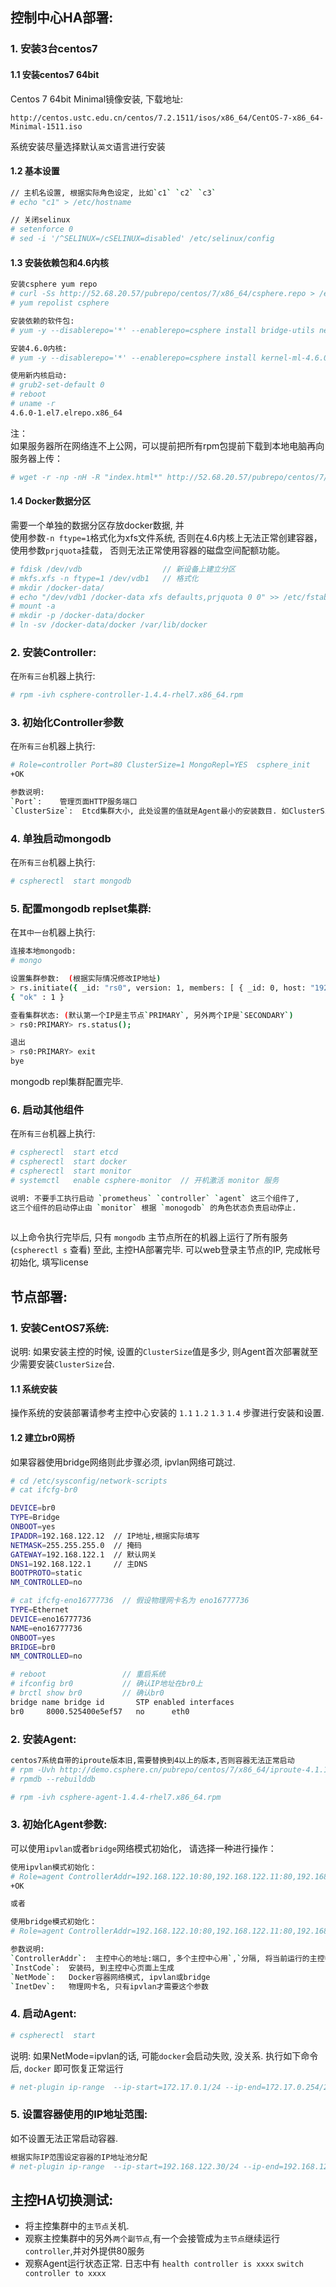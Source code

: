 
## 控制中心HA部署:

### 1. 安装3台centos7

#### 1.1 安装centos7 64bit
Centos 7 64bit Minimal镜像安装, 下载地址:
```liquid
http://centos.ustc.edu.cn/centos/7.2.1511/isos/x86_64/CentOS-7-x86_64-Minimal-1511.iso
```
系统安装尽量选择默认`英文`语言进行安装

#### 1.2 基本设置
```bash
// 主机名设置, 根据实际角色设定, 比如`c1` `c2` `c3`
# echo "c1" > /etc/hostname

// 关闭selinux
# setenforce 0
# sed -i '/^SELINUX=/cSELINUX=disabled' /etc/selinux/config
```

#### 1.3 安装依赖包和4.6内核
```bash
安装csphere yum repo
# curl -Ss http://52.68.20.57/pubrepo/centos/7/x86_64/csphere.repo > /etc/yum.repos.d/csphere.repo
# yum repolist csphere

安装依赖的软件包:
# yum -y --disablerepo='*' --enablerepo=csphere install bridge-utils net-tools psmisc subversion git fuse ntp

安装4.6.0内核:
# yum -y --disablerepo='*' --enablerepo=csphere install kernel-ml-4.6.0

使用新内核启动:
# grub2-set-default 0
# reboot
# uname -r
4.6.0-1.el7.elrepo.x86_64
```

注：  
如果服务器所在网络连不上公网，可以提前把所有rpm包提前下载到本地电脑再向服务器上传：
```bash
# wget -r -np -nH -R "index.html*" http://52.68.20.57/pubrepo/centos/7/x86_64/
```

#### 1.4 Docker数据分区
需要一个单独的数据分区存放docker数据, 并  
使用参数`-n ftype=1`格式化为xfs文件系统, 否则在4.6内核上无法正常创建容器，  
使用参数`prjquota`挂载， 否则无法正常使用容器的磁盘空间配额功能。
```bash
# fdisk /dev/vdb                  // 新设备上建立分区
# mkfs.xfs -n ftype=1 /dev/vdb1   // 格式化
# mkdir /docker-data/
# echo "/dev/vdb1 /docker-data xfs defaults,prjquota 0 0" >> /etc/fstab
# mount -a
# mkdir -p /docker-data/docker
# ln -sv /docker-data/docker /var/lib/docker
```

### 2. 安装Controller:
在`所有三台`机器上执行:
```bash
# rpm -ivh csphere-controller-1.4.4-rhel7.x86_64.rpm 
```

### 3. 初始化Controller参数
在`所有三台`机器上执行:
```bash
# Role=controller Port=80 ClusterSize=1 MongoRepl=YES  csphere_init
+OK

参数说明:
`Port`:    管理页面HTTP服务端口
`ClusterSize`:  Etcd集群大小, 此处设置的值就是Agent最小的安装数目. 如ClusterSize=3,则最少需要安装3台Agent来完成Etcd集群初始化.
```

### 4. 单独启动mongodb
在`所有三台`机器上执行:
```bash
# cspherectl  start mongodb
```

### 5. 配置mongodb replset集群:
在`其中一台`机器上执行:
```bash
连接本地mongodb:
# mongo

设置集群参数:  (根据实际情况修改IP地址)
> rs.initiate({ _id: "rs0", version: 1, members: [ { _id: 0, host: "192.168.122.5:27017"}, { _id: 1, host: "192.168.122.6:27017"}, { _id: 2, host: "192.168.122.7:27017"}  ] });
{ "ok" : 1 }

查看集群状态: (默认第一个IP是主节点`PRIMARY`, 另外两个IP是`SECONDARY`)
> rs0:PRIMARY> rs.status();

退出
> rs0:PRIMARY> exit
bye
```

mongodb repl集群配置完毕.

### 6. 启动其他组件
在`所有三台`机器上执行:
```bash
# cspherectl  start etcd
# cspherectl  start docker
# cspherectl  start monitor  
# systemctl   enable csphere-monitor  // 开机激活 monitor 服务

说明: 不要手工执行启动 `prometheus` `controller` `agent` 这三个组件了,
这三个组件的启动停止由 `monitor` 根据 `monogodb` 的角色状态负责启动停止.
 
```

以上命令执行完毕后, 只有 `mongodb` 主节点所在的机器上运行了所有服务 (`cspherectl s` 查看) 
至此, 主控HA部署完毕.  可以web登录主节点的IP, 完成帐号初始化, 填写license



## 节点部署:

### 1. 安装CentOS7系统:
说明: 如果安装主控的时候, 设置的`ClusterSize`值是多少, 则Agent首次部署就至少需要安装`ClusterSize`台.

#### 1.1 系统安装
操作系统的安装部署请参考主控中心安装的 `1.1` `1.2` `1.3` `1.4` 步骤进行安装和设置.

#### 1.2 建立br0网桥 
如果容器使用bridge网络则此步骤必须, ipvlan网络可跳过.
```bash
# cd /etc/sysconfig/network-scripts
# cat ifcfg-br0 

DEVICE=br0
TYPE=Bridge
ONBOOT=yes
IPADDR=192.168.122.12  // IP地址,根据实际填写
NETMASK=255.255.255.0  // 掩码
GATEWAY=192.168.122.1  // 默认网关
DNS1=192.168.122.1     // 主DNS
BOOTPROTO=static
NM_CONTROLLED=no

# cat ifcfg-eno16777736  // 假设物理网卡名为 eno16777736
TYPE=Ethernet
DEVICE=eno16777736
NAME=eno16777736
ONBOOT=yes
BRIDGE=br0
NM_CONTROLLED=no

# reboot                 // 重启系统
# ifconfig br0           // 确认IP地址在br0上
# brctl show br0         // 确认br0
bridge name	bridge id		STP enabled	interfaces
br0		8000.525400e5ef57	no		eth0
```

### 2. 安装Agent:
```bash
centos7系统自带的iproute版本旧,需要替换到4以上的版本,否则容器无法正常启动
# rpm -Uvh http://demo.csphere.cn/pubrepo/centos/7/x86_64/iproute-4.1.1-3.fc23.x86_64.rpm --nodeps
# rpmdb --rebuilddb

# rpm -ivh csphere-agent-1.4.4-rhel7.x86_64.rpm
```

### 3. 初始化Agent参数:
可以使用`ipvlan`或者`bridge`网络模式初始化， 请选择一种进行操作：
```bash
使用ipvlan模式初始化：
# Role=agent ControllerAddr=192.168.122.10:80,192.168.122.11:80,192.168.122.12:80 InstCode=6906 NetMode=ipvlan InetDev=eth0 csphere_init 
+OK

或者

使用bridge模式初始化：
# Role=agent ControllerAddr=192.168.122.10:80,192.168.122.11:80,192.168.122.12:80 InstCode=6906 NetMode=bridge csphere_init

参数说明:
`ControllerAddr`:  主控中心的地址:端口, 多个主控中心用`,`分隔, 将当前运行的主控中心`主节点`写在第一个.
`InstCode`:  安装码, 到主控中心页面上生成
`NetMode`:   Docker容器网络模式, ipvlan或bridge
`InetDev`:   物理网卡名, 只有ipvlan才需要这个参数
```

### 4. 启动Agent:
```bash
# cspherectl  start
```
说明: 如果NetMode=ipvlan的话, 可能`docker`会启动失败, 没关系.
执行如下命令后, `docker` 即可恢复正常运行
```bash
# net-plugin ip-range  --ip-start=172.17.0.1/24 --ip-end=172.17.0.254/24
```

### 5. 设置容器使用的IP地址范围:
如不设置无法正常启动容器.
```bash
根据实际IP范围设定容器的IP地址池分配
# net-plugin ip-range  --ip-start=192.168.122.30/24 --ip-end=192.168.122.50/24
```

## 主控HA切换测试:
 - 将主控集群中的`主节点`关机.
 - 观察主控集群中的另外`两个副节点`,有一个会接管成为`主节点`继续运行`controller`,并对外提供80服务
 - 观察Agent运行状态正常. 日志中有 `health controller is xxxx` `switch controller to xxxx`
